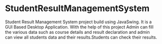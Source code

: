 # StudentResultManagementSystem
Student Result Management System project build using JavaSwing. It is a GUI Based Desktop Application. With the help of this project Admin can fill the various data such as course details and result declaration and admin can view all students data and their results.Students can check their results. 
